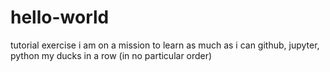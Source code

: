 # hello-world
tutorial exercise
i am on a mission to learn as much as i can
github, jupyter, python my ducks in a row (in no particular order)
